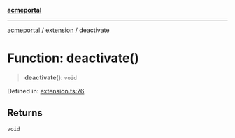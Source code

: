 [**acmeportal**](../../README.md)

***

[acmeportal](../../README.md) / [extension](../README.md) / deactivate

# Function: deactivate()

> **deactivate**(): `void`

Defined in: [extension.ts:76](https://github.com/blackwhitehere/acme-portal/blob/main/src/extension.ts#L76)

## Returns

`void`
